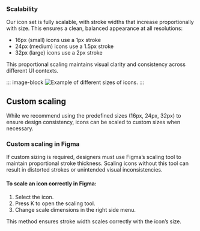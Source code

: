 ### Scalability

Our icon set is fully scalable, with stroke widths that increase proportionally with size. This ensures a clean, balanced appearance at all resolutions:

- 16px (small) icons use a 1px stroke
- 24px (medium) icons use a 1.5px stroke
- 32px (large) icons use a 2px stroke

This proportional scaling maintains visual clarity and consistency across different UI contexts.

::: image-block
![Example of different sizes of icons.](/components/icon/specs-1.svg)
:::


## Custom scaling

While we recommend using the predefined sizes (16px, 24px, 32px) to ensure design consistency, icons can be scaled to custom sizes when necessary.

### Custom scaling in Figma

If custom sizing is required, designers must use Figma’s scaling tool to maintain proportional stroke thickness. Scaling icons without this tool can result in distorted strokes or unintended visual inconsistencies.

#### To scale an icon correctly in Figma:
1. Select the icon.
2. Press K to open the scaling tool.
3. Change scale dimensions in the right side menu.

This method ensures stroke width scales correctly with the icon’s size.